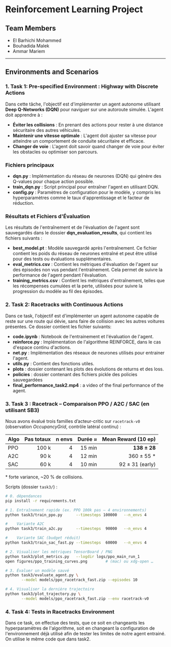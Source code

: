 # Reinforcement Learning Project

## Team Members

- El Barhichi Mohammed
- Bouhadida Malek
- Ammar Mariem

---


## Environments and Scenarios

### 1. Task 1: Pre-specified Environment : **Highway with Discrete Actions**
Dans cette tâche, l'objectif est d'implémenter un agent autonome utilisant **Deep Q-Networks (DQN)** pour naviguer sur une autoroute simulée. L'agent doit apprendre à :

- **Éviter les collisions** : En prenant des actions pour rester à une distance sécuritaire des autres véhicules.
- **Maintenir une vitesse optimale** : L'agent doit ajuster sa vitesse pour atteindre un comportement de conduite sécuritaire et efficace.
- **Changer de voie** : L'agent doit savoir quand changer de voie pour éviter les obstacles ou optimiser son parcours.

### Fichiers principaux

- **dqn.py** : Implémentation du réseau de neurones (DQN) qui génère des Q-values pour chaque action possible.
- **train_dqn.py** : Script principal pour entraîner l'agent en utilisant DQN.
- **config.py** : Paramètres de configuration pour le modèle, y compris les hyperparamètres comme le taux d'apprentissage et le facteur de réduction.

### Résultats et Fichiers d'Évaluation

Les résultats de l'entraînement et de l'évaluation de l'agent sont sauvegardés dans le dossier **dqn_evaluation_results**, qui contient les fichiers suivants :

- **best_model.pt** : Modèle sauvegardé après l'entraînement. Ce fichier contient les poids du réseau de neurones entraîné et peut être utilisé pour des tests ou évaluations supplémentaires.
- **eval_metrics.csv** : Contient les métriques d'évaluation de l'agent sur des épisodes non vus pendant l'entraînement. Cela permet de suivre la performance de l'agent pendant l'évaluation.
- **training_metrics.csv** : Contient les métriques d'entraînement, telles que les récompenses cumulées et la perte, utilisées pour suivre la progression du modèle au fil des épisodes.

### 2. Task 2: **Racetracks with Continuous Actions**
Dans ce task, l'objectif est d'implémenter un agent autonome capable de reste sur une route qui dévie, sans faire de collision avec les autres voitures présentes.
Ce dossier contient les fichier suivants:
- **code.ipynb** : Notebook de l'entrainement et l'évaluation de l'agent.
- **reinforce.py** : Implémentation de l'algorithme REINFORCE, dans le cas d'espace continu d'actions.
- **net.py** : Implémentation des réseaux de neurones utilisés pour entrainer l'agent.
- **utils.py** : Contient des fonctions utiles.
- **plots** : dossier contenant les plots des évolutions de returns et des loss.
- **policies** : dossier contenant des fichiers pickle des policies sauvegardées
- **final_performance_task2.mp4** : a video of the final performance of the agent.

### 3. Task 3 : **Racetrack – Comparaison PPO / A2C / SAC (en utilisant SB3)**

Nous avons évalué trois familles d’acteur-critic sur `racetrack-v0`
(observation *OccupancyGrid*, contrôle latéral continu) :

| Algo | Pas totaux | n envs | Durée ≈ | Mean Reward (10 ep) |
|------|-----------:|-------:|--------:|--------------------:|
| PPO  | 100 k      | 4      | 15 min  | **138 ± 28**        |
| A2C  | 90 k       | 4      | 12 min  | 360 ± 55 \*         |
| SAC  | 60 k       | 4      | 10 min  |  92 ± 31 (early)    |

\* forte variance, ~20 % de collisions.

Scripts (dossier `task3/`) :

```bash
# 0. dépendances
pip install -r requirements.txt

# 1. Entraînement rapide (ex. PPO 100k pas – 4 environnements)
python task3/train_ppo.py      --timesteps 100000   --n_envs 4

#    Variante A2C
python task3/train_a2c.py      --timesteps  90000   --n_envs 4

#    Variante SAC (budget réduit)
python task3/train_sac_fast.py --timesteps  60000   --n_envs 4

# 2. Visualiser les métriques TensorBoard / PNG
python task3/plot_metrics.py   --logdir logs/ppo_main_run_1
open figures/ppo_training_curves.png        # (mac) ou xdg-open …

# 3. Évaluer un modèle sauvé
python task3/evaluate_agent.py \
       --model models/ppo_racetrack_fast.zip --episodes 10

# 4. Visualiser la dernière trajectoire
python task3/plot_trajectory.py \
       --model models/ppo_racetrack_fast.zip --env racetrack-v0
```


### 4. Task 4: **Tests in Racetracks Environment**
Dans ce task, on effectue des tests, que ce soit en changeants les hyperparamètres de l'algorithme, soit en changeant la configuration de l'environnement déjà utilisé afin de tester les limites de notre agent entrainé. On utilise le même code que dans task2.

